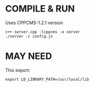 # COMPILE & RUN
Uses CPPCMS-1.2.1 version
```
c++ server.cpp -lcppcms -o server
./server -c config.js
```


# MAY NEED
This export:

```
export LD_LIBRARY_PATH=/usr/local/lib
```


